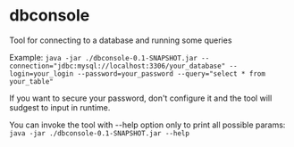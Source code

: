# dbconsole
Tool for connecting to a database and running some queries

Example:
`java -jar ./dbconsole-0.1-SNAPSHOT.jar --connection="jdbc:mysql://localhost:3306/your_database" --login=your_login --password=your_password --query="select * from your_table"`

If you want to secure your password, don't configure it and the tool will sudgest to input in runtime.

You can invoke the tool with --help option only to print all possible params:
`java -jar ./dbconsole-0.1-SNAPSHOT.jar --help`

